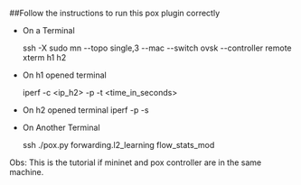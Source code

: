 ##Follow the instructions to run this pox plugin correctly


- On a Terminal

    ssh -X <machine>
    sudo mn --topo single,3 --mac --switch ovsk --controller remote
    xterm h1 h2

- On h1 opened terminal

    iperf -c <ip_h2> -p <port> -t <time_in_seconds>

- On h2 opened terminal
    iperf -p <port> -s

- On Another Terminal

    ssh <machine>
    ./pox.py forwarding.l2_learning flow_stats_mod


Obs: This is the tutorial if mininet and pox controller are in the same machine.
